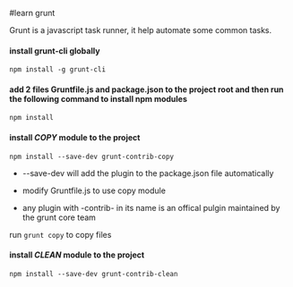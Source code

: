 #learn grunt

Grunt is a javascript task runner, it help automate some common tasks.

#### install grunt-cli globally
`npm install -g grunt-cli`

#### add 2 files Gruntfile.js and package.json to the project root and then run the following command to install npm modules
`npm install`


#### install *COPY* module to the project
`npm install --save-dev grunt-contrib-copy`

- --save-dev will add the plugin to the package.json file automatically

-  modify Gruntfile.js to use copy module
-  any plugin with -contrib- in its name is an offical pulgin maintained by the grunt core team

run `grunt copy` to copy files

#### install *CLEAN* module to the project
`npm install --save-dev grunt-contrib-clean`


